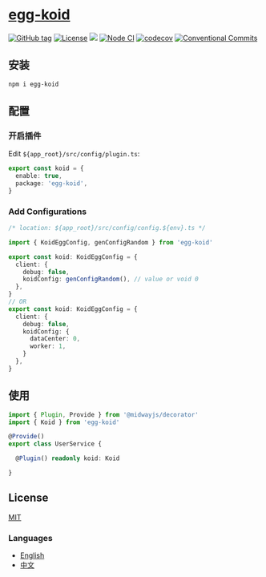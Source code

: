 # [egg-koid](https://waitingsong.github.io/koid/)


[![GitHub tag](https://img.shields.io/github/tag/waitingsong/koid.svg)]()
[![License](https://img.shields.io/badge/license-MIT-blue.svg)](https://opensource.org/licenses/MIT)
![](https://img.shields.io/badge/lang-TypeScript-blue.svg)
[![Node CI](https://github.com/waitingsong/egg-plugin-base/workflows/ci/badge.svg)](https://github.com/waitingsong/egg-plugin-base/actions?query=workflow%3A%22ci%22)
[![codecov](https://codecov.io/gh/waitingsong/egg-plugin-base/branch/master/graph/badge.svg?token=9hyVmq1GwC)](https://codecov.io/gh/waitingsong/egg-plugin-base)
[![Conventional Commits](https://img.shields.io/badge/Conventional%20Commits-1.0.0-yellow.svg)](https://conventionalcommits.org)


## 安装
```sh
npm i egg-koid
```


## 配置

### 开启插件

Edit `${app_root}/src/config/plugin.ts`:

```ts
export const koid = {
  enable: true,
  package: 'egg-koid',
}
```

### Add Configurations

```ts
/* location: ${app_root}/src/config/config.${env}.ts */

import { KoidEggConfig, genConfigRandom } from 'egg-koid'

export const koid: KoidEggConfig = {
  client: {
    debug: false,
    koidConfig: genConfigRandom(), // value or void 0
  },
}
// OR
export const koid: KoidEggConfig = {
  client: {
    debug: false,
    koidConfig: {
      dataCenter: 0,
      worker: 1,
    }
  },
}
```


## 使用

```ts
import { Plugin, Provide } from '@midwayjs/decorator'
import { Koid } from 'egg-koid'

@Provide()
export class UserService {

  @Plugin() readonly koid: Koid

}
```

## License
[MIT](LICENSE)


### Languages
- [English](README.md)
- [中文](README.zh-CN.md)

